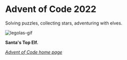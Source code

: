 # Advent of Code 2022
Solving puzzles, collecting stars, adventuring with elves.

![legolas-gif](https://media.tenor.com/MpPbPOv7FzMAAAAC/lord-of-the-rings-legolas.gif)

**Santa's Top Elf.**

*[Advent of Code home page](https://adventofcode.com/)*